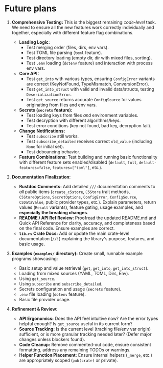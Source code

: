 # Future plans

1.  **Comprehensive Testing:** This is the biggest remaining *code-level* task. We need to ensure all the new features work correctly individually and together, especially with different feature flag combinations.
    *   **Loading Logic:**
        *   Test merging order (files, dirs, env vars).
        *   Test TOML file parsing (`toml` feature).
        *   Test directory loading (empty dir, dir with mixed files, sorting).
        *   Test `.env` loading (`dotenv` feature) and interaction with process env vars.
    *   **Core API:**
        *   Test `get_into` with various types, ensuring `ConfigError` variants are correct (KeyNotFound, TypeMismatch, ConversionError).
        *   Test `get_into_struct` with valid and invalid data/structs, testing `DeserializationError`.
        *   Test `get_source` returns accurate `ConfigSource` for values originating from files and env vars.
    *   **Secrets (`secrets` feature):**
        *   Test loading keys from files *and* environment variables.
        *   Test decryption with different algorithms/keys.
        *   Test error conditions (key not found, bad key, decryption fail).
    *   **Change Notifications:**
        *   Test `subscribe` still works.
        *   Test `subscribe_detailed` receives correct `old_value` (including `None` for initial set).
        *   Test debouncing behavior.
    *   **Feature Combinations:** Test building and running basic functionality with different feature sets enabled/disabled (`default`, `full`, `default-features=false`, `features=["toml"]`, etc.).

2.  **Documentation Finalization:**
    *   **Rustdoc Comments:** Add detailed `///` documentation comments to *all* public items (`create_c5store`, `C5Store` trait methods, `C5StoreOptions`, `SecretOptions`, `ConfigError`, `ConfigSource`, `C5DataValue`, public provider types, etc.). Explain parameters, return values (`Result` variants), feature gating, usage examples, and **especially the breaking changes**.
    *   **README / API Ref Review:** Proofread the updated README.md and Quick API Reference for clarity, accuracy, and completeness based on the final code. Ensure examples are correct.
    *   **`lib.rs` Crate Docs:** Add or update the main crate-level documentation (`//!`) explaining the library's purpose, features, and basic usage.

3.  **Examples (`examples/` directory):** Create small, runnable example programs showcasing:
    *   Basic setup and value retrieval (`get`, `get_into`, `get_into_struct`).
    *   Loading from mixed sources (YAML, TOML, Dirs, Env).
    *   Using `get_source`.
    *   Using `subscribe` and `subscribe_detailed`.
    *   Secrets configuration and usage (`secrets` feature).
    *   `.env` file loading (`dotenv` feature).
    *   Basic file provider usage.

4.  **Refinement & Review:**
    *   **API Ergonomics:** Does the API feel intuitive now? Are the error types helpful enough? Is `get_source` useful in its current form?
    *   **Source Tracking:** Is the current level (tracking file/env var origin) sufficient, or is more granular tracking needed later? (Defer major changes unless blockers found).
    *   **Code Cleanup:** Remove commented-out code, ensure consistent formatting, address any remaining TODOs or warnings.
    *   **Helper Function Placement:** Ensure internal helpers (`_merge`, etc.) are appropriately scoped (`pub(crate)` or private).